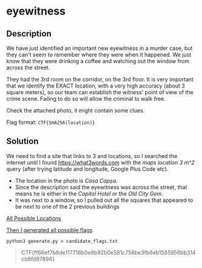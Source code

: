 # eyewitness

## Description

We have just identified an important new eyewitness in a murder case, but they can't seem to remember where they were when it happened. We just know that they were drinking a coffee and watching out the window from across the street.

They had the 3rd room on the corridor, on the 3rd floor. It is very important that we identify the EXACT location, with a very high accuracy (about 3 square meters), so our team can establish the witness' point of view of the crime scene. Failing to do so will allow the criminal to walk free.

Check the attached photo, it might contain some clues.

Flag format: `CTF{SHA256(location)}`

## Solution

We need to find a site that links to 3 and locations, so I searched the internet until I found <https://what3words.com> with the *maps location 3 m^2* query (after trying latitude and longitude, Google Plus Code etc).

* The location in the photo is *Casa Capșa*.
* Since the description said the eyewitness was across the street, that means he is either in the *Capitol Hotel* or the *Old City Gem*.
* It was next to a window, so I pulled out all the squares that appeared to be next to one of the 2 previous buildings

[All Possible Locations](locations.txt)

[Then I generated all possible flags](generate.py)

`python3 generate.py > candidate_flags.txt`

> CTF{ff66ef7b8de117716b0e8b92b0e581c756be3fb6eb1585956bb314cb8fd97894}
